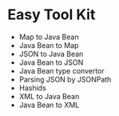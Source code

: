 # Easy Tool Kit
* Map to Java Bean
* Java Bean to Map
* JSON to Java Bean
* Java Bean to JSON
* Java Bean type convertor
* Parsing JSON by JSONPath
* Hashids
* XML to Java Bean
* Java Bean to XML